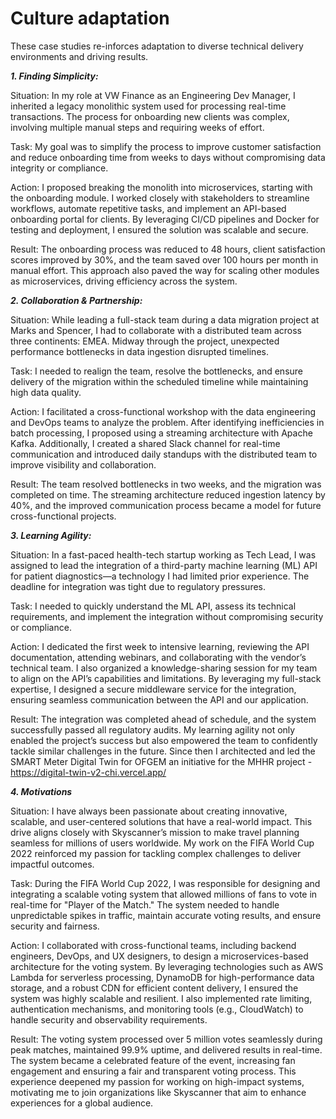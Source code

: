 # Culture adaptation

These case studies re-inforces adaptation to diverse technical delivery environments and driving results.

**_1. Finding Simplicity:_**
   
Situation: In my role at VW Finance as an Engineering Dev Manager, I inherited a legacy monolithic system used for processing real-time transactions. The process for onboarding new clients was complex, involving multiple manual steps and requiring weeks of effort.

Task: My goal was to simplify the process to improve customer satisfaction and reduce onboarding time from weeks to days without compromising data integrity or compliance.

Action: I proposed breaking the monolith into microservices, starting with the onboarding module. I worked closely with stakeholders to streamline workflows, automate repetitive tasks, and implement an API-based onboarding portal for clients. By leveraging CI/CD pipelines and Docker for testing and deployment, I ensured the solution was scalable and secure.

Result: The onboarding process was reduced to 48 hours, client satisfaction scores improved by 30%, and the team saved over 100 hours per month in manual effort. This approach also paved the way for scaling other modules as microservices, driving efficiency across the system.

**_2. Collaboration & Partnership:_**

Situation: While leading a full-stack team during a data migration project at Marks and Spencer, I had to collaborate with a distributed team across three continents: EMEA. Midway through the project, unexpected performance bottlenecks in data ingestion disrupted timelines.

Task: I needed to realign the team, resolve the bottlenecks, and ensure delivery of the migration within the scheduled timeline while maintaining high data quality.

Action: I facilitated a cross-functional workshop with the data engineering and DevOps teams to analyze the problem. After identifying inefficiencies in batch processing, I proposed using a streaming architecture with Apache Kafka. Additionally, I created a shared Slack channel for real-time communication and introduced daily standups with the distributed team to improve visibility and collaboration.

Result: The team resolved bottlenecks in two weeks, and the migration was completed on time. The streaming architecture reduced ingestion latency by 40%, and the improved communication process became a model for future cross-functional projects.



**_3. Learning Agility:_**
   
Situation: In a fast-paced health-tech startup working as Tech Lead, I was assigned to lead the integration of a third-party machine learning (ML) API for patient diagnostics—a technology I had limited prior experience. The deadline for integration was tight due to regulatory pressures.

Task: I needed to quickly understand the ML API, assess its technical requirements, and implement the integration without compromising security or compliance.

Action: I dedicated the first week to intensive learning, reviewing the API documentation, attending webinars, and collaborating with the vendor’s technical team. I also organized a knowledge-sharing session for my team to align on the API’s capabilities and limitations. By leveraging my full-stack expertise, I designed a secure middleware service for the integration, ensuring seamless communication between the API and our application.

Result: The integration was completed ahead of schedule, and the system successfully passed all regulatory audits. My learning agility not only enabled the project’s success but also empowered the team to confidently tackle similar challenges in the future. Since then I architected and led the SMART Meter Digital Twin for OFGEM an initiative for the MHHR project - https://digital-twin-v2-chi.vercel.app/
 
**_4. Motivations_**

Situation: I have always been passionate about creating innovative, scalable, and user-centered solutions that have a real-world impact. This drive aligns closely with Skyscanner’s mission to make travel planning seamless for millions of users worldwide. My work on the FIFA World Cup 2022 reinforced my passion for tackling complex challenges to deliver impactful outcomes.

Task: During the FIFA World Cup 2022, I was responsible for designing and integrating a scalable voting system that allowed millions of fans to vote in real-time for "Player of the Match." The system needed to handle unpredictable spikes in traffic, maintain accurate voting results, and ensure security and fairness.

Action: I collaborated with cross-functional teams, including backend engineers, DevOps, and UX designers, to design a microservices-based architecture for the voting system. By leveraging technologies such as AWS Lambda for serverless processing, DynamoDB for high-performance data storage, and a robust CDN for efficient content delivery, I ensured the system was highly scalable and resilient. I also implemented rate limiting, authentication mechanisms, and monitoring tools (e.g., CloudWatch) to handle security and observability requirements.

Result: The voting system processed over 5 million votes seamlessly during peak matches, maintained 99.9% uptime, and delivered results in real-time. The system became a celebrated feature of the event, increasing fan engagement and ensuring a fair and transparent voting process. This experience deepened my passion for working on high-impact systems, motivating me to join organizations like Skyscanner that aim to enhance experiences for a global audience.


